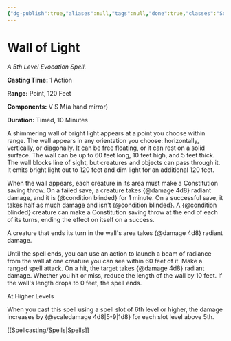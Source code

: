 ```yaml
---
{"dg-publish":true,"aliases":null,"tags":null,"done":true,"classes":"Sorcerer, Warlock, Wizard,","spellLevel":5,"school":"Evocation","source":"XGE","permalink":"/spells/wall-of-light/","dgHomeLink":false,"dgPassFrontmatter":true}
---
```


# Wall of Light
*A 5th Level Evocation Spell.*

**Casting Time:** 1 Action

**Range:** Point, 120 Feet

**Components:** V S M(a hand mirror)

**Duration:** Timed, 10 Minutes

A shimmering wall of bright light appears at a point you choose within range. The wall appears in any orientation you choose: horizontally, vertically, or diagonally. It can be free floating, or it can rest on a solid surface. The wall can be up to 60 feet long, 10 feet high, and 5 feet thick. The wall blocks line of sight, but creatures and objects can pass through it. It emits bright light out to 120 feet and dim light for an additional 120 feet.



When the wall appears, each creature in its area must make a Constitution saving throw. On a failed save, a creature takes {@damage 4d8} radiant damage, and it is {@condition blinded} for 1 minute. On a successful save, it takes half as much damage and isn't {@condition blinded}. A {@condition blinded} creature can make a Constitution saving throw at the end of each of its turns, ending the effect on itself on a success.



A creature that ends its turn in the wall's area takes {@damage 4d8} radiant damage.



Until the spell ends, you can use an action to launch a beam of radiance from the wall at one creature you can see within 60 feet of it. Make a ranged spell attack. On a hit, the target takes {@damage 4d8} radiant damage. Whether you hit or miss, reduce the length of the wall by 10 feet. If the wall's length drops to 0 feet, the spell ends.

At Higher Levels

When you cast this spell using a spell slot of 6th level or higher, the damage increases by {@scaledamage 4d8|5-9|1d8} for each slot level above 5th.

[[Spellcasting/Spells|Spells]]